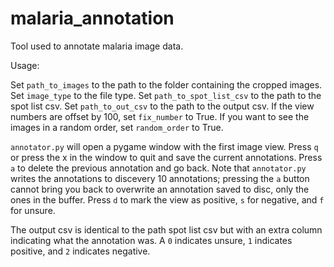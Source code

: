 # malaria_annotation
Tool used to annotate malaria image data.

Usage:

Set `path_to_images` to the path to the folder containing the cropped images. Set `image_type` to the file type. Set `path_to_spot_list_csv` to the path to the spot list csv. Set `path_to_out_csv` to the path to the output csv. If the view numbers are offset by 100, set `fix_number` to True. If you want to see the images in a random order, set `random_order` to True. 

`annotator.py` will open a pygame window with the first image view. Press `q` or press the x in the window to quit and save the current annotations. Press `a` to delete the previous annotation and go back. Note that `annotator.py` writes the annotations to discevery 10 annotations; pressing the `a` button cannot bring you back to overwrite an annotation saved to disc, only the ones in the buffer. Press `d` to mark the view as positive, `s` for negative, and `f` for unsure.

The output csv is identical to the path spot list csv but with an extra column indicating what the annotation was. A `0` indicates unsure, `1` indicates positive, and `2` indicates negative.
